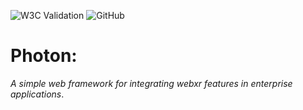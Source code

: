 ![W3C Validation](https://img.shields.io/w3c-validation/xml?targetUrl=https%3A%2F%2Feleanor-studio.github.io%2Fphoton.webxr%2F) ![GitHub](https://img.shields.io/github/license/eleanor-studio/photon.webxr?style=plastic) 

# Photon: 

*A simple web framework for integrating webxr features in enterprise applications*.
